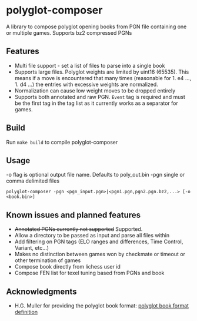 # polyglot-composer
A library to compose polyglot opening books from PGN file containing one or multiple games. Supports bz2 compressed PGNs

## Features
* Multi file support - set a list of files to parse into a single book
* Supports large files. Polyglot weights are limited by uint16 (65535). This means if a move is encountered that many times (reasonable for 1. e4 ..., 1. d4 ...) the entries with excessive weights are normalized.
* Normalization can cause low weight moves to be dropped entirely
* Supports both annotated and raw PGN. `Event` tag is required and must be the first tag in the tag list as it currently works as a separator for games.

## Build
Run `make build` to compile polyglot-composer

## Usage
-o flag is optional output file name. Defaults to poly_out.bin
-pgn single or comma delimited files

`polyglot-composer -pgn <pgn_input.pgn>|<pgn1.pgn,pgn2.pgn.bz2,...> [-o <book.bin>]`

## Known issues and planned features
* ~~Annotated PGNs currently not supported~~ Supported.
* Allow a directory to be passed as input and parse all files within
* Add filtering on PGN tags (ELO ranges and differences, Time Control, Variant, etc...)
* Makes no distinction between games won by checkmate or timeout or other termination of games
* Compose book directly from lichess user id
* Compose FEN list for texel tuning based from PGNs and book

## Acknowledgments
 * H.G. Muller for providing the polyglot book format: [polyglot book format definition](http://hgm.nubati.net/book_format.html)